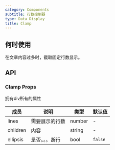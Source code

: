 ```yaml
---
category: Components
subtitle: 行数控制器
type: Data Display
title: Clamp
---
```



## 何时使用
在文章内容过多时，截取固定行数显示。

## API

###  Clamp Props

拥有div所有的属性

| 成员        | 说明           | 类型               | 默认值       |
|-------------|----------------|--------------------|--------------|
| lines | 需要展示的行数 | number | - |
| children | 内容 | string | - |
| ellipsis | 是否。。。断行 | bool | `false` |
